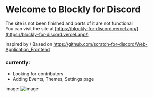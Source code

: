 # Welcome to Blockly for Discord
The site is not been finished and parts of it are not functional\
You can visit the site at [https://blockly-for-discord.vercel.app/](https://blockly-for-discord.vercel.app/)

Inspired by / Based on https://github.com/scratch-for-discord/Web-Application_Frontend

### currently:
- Looking for contributors
- Adding Events, Themes, Settings page

image:
![image](https://github.com/LarsIsHere/blockly-for-discord/assets/118752107/caf289d2-ab6a-4fe5-b086-4087623cf3c9)


